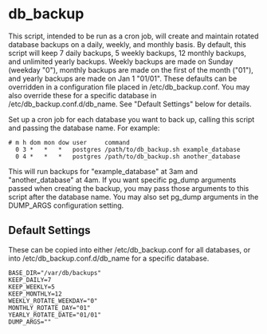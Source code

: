 db_backup
=========

This script, intended to be run as a cron job, will create and maintain
rotated database backups on a daily, weekly, and monthly basis. By default,
this script will keep 7 daily backups, 5 weekly backups, 12 monthly backups,
and unlimited yearly backups. Weekly backups are made on Sunday (weekday "0"),
monthly backups are made on the first of the month ("01"), and yearly backups
are made on Jan 1 "01/01". These defaults can be overridden in a configuration
file placed in /etc/db_backup.conf. You may also override these for a specific
database in /etc/db_backup.conf.d/db_name. See "Default Settings" below for
details. 

Set up a cron job for each database you want to back up, calling this script
and passing the database name. For example:

    # m h dom mon dow user     command
      0 3 *   *   *   postgres /path/to/db_backup.sh example_database
      0 4 *   *   *   postgres /path/to/db_backup.sh another_database

This will run backups for "example_database" at 3am and "another_database" at
4am. If you want specific pg_dump arguments passed when creating the backup,
you may pass those arguments to this script after the database name. You may
also set pg_dump arguments in the DUMP_ARGS configuration setting.

Default Settings
----------------
These can be copied into either /etc/db_backup.conf for all databases, or into
/etc/db_backup.conf.d/db_name for a specific database.

    BASE_DIR="/var/db/backups"
    KEEP_DAILY=7
    KEEP_WEEKLY=5
    KEEP_MONTHLY=12
    WEEKLY_ROTATE_WEEKDAY="0"
    MONTHLY_ROTATE_DAY="01"
    YEARLY_ROTATE_DATE="01/01"
    DUMP_ARGS=""

